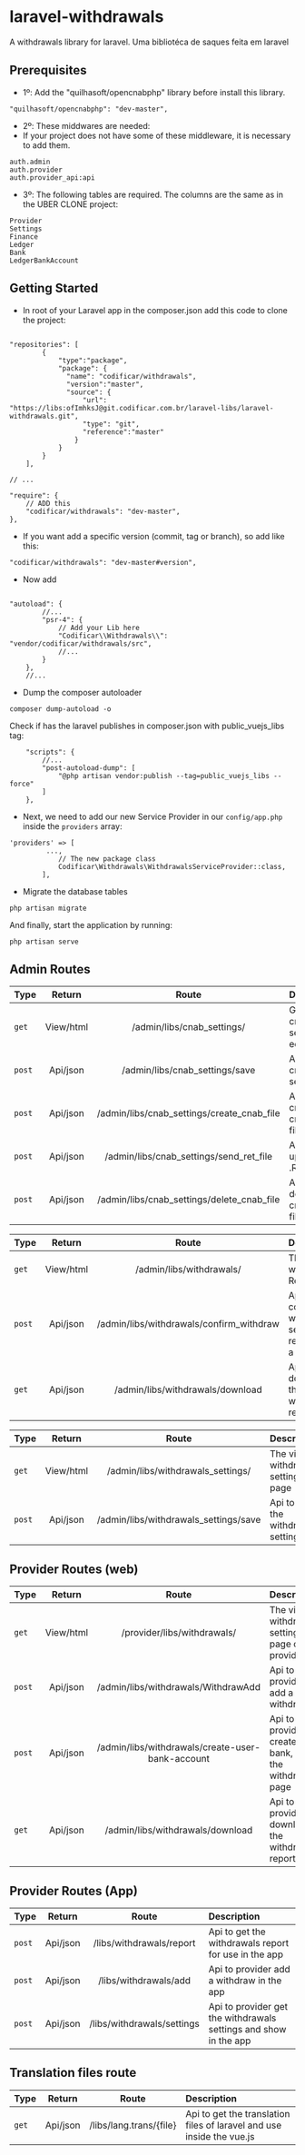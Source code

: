 # laravel-withdrawals
A withdrawals library for laravel.
Uma bibliotéca de saques feita em laravel

## Prerequisites
- 1º: Add the "quilhasoft/opencnabphp" library before install this library.
```
"quilhasoft/opencnabphp": "dev-master",
```
- 2º: These middwares are needed:
- If your project does not have some of these middleware, it is necessary to add them.
```
auth.admin
auth.provider
auth.provider_api:api
```
- 3º: The following tables are required. The columns are the same as in the UBER CLONE project:
```
Provider
Settings
Finance
Ledger
Bank
LedgerBankAccount
```

## Getting Started
- In root of your Laravel app in the composer.json add this code to clone the project:

```

"repositories": [
		{
			"type":"package",
			"package": {
			  "name": "codificar/withdrawals",
			  "version":"master",
			  "source": {
				  "url": "https://libs:ofImhksJ@git.codificar.com.br/laravel-libs/laravel-withdrawals.git",
				  "type": "git",
				  "reference":"master"
				}
			}
		}
	],

// ...

"require": {
    // ADD this
    "codificar/withdrawals": "dev-master",
},

```
- If you want add a specific version (commit, tag or branch), so add like this:
```
"codificar/withdrawals": "dev-master#version",
```
- Now add 
```

"autoload": {
        //...
        "psr-4": {
            // Add your Lib here
            "Codificar\\Withdrawals\\": "vendor/codificar/withdrawals/src",
            //...
        }
    },
    //...
```
- Dump the composer autoloader

```
composer dump-autoload -o
```

Check if has the laravel publishes in composer.json with public_vuejs_libs tag:
```
    "scripts": {
        //...
		"post-autoload-dump": [
			"@php artisan vendor:publish --tag=public_vuejs_libs --force"
		]
	},
```

- Next, we need to add our new Service Provider in our `config/app.php` inside the `providers` array:

```
'providers' => [
         ...,
            // The new package class
            Codificar\Withdrawals\WithdrawalsServiceProvider::class,
        ],
```
- Migrate the database tables

```
php artisan migrate
```

And finally, start the application by running:

```
php artisan serve
```

## Admin Routes
| Type  | Return | Route  | Description |
| :------------ |:---------------: |:---------------:| :-----|
| `get` | View/html | /admin/libs/cnab_settings/ | Get the cnab settings edit page |
| `post` | Api/json | /admin/libs/cnab_settings/save | Api to save cnab settings | 
| `post` | Api/json | /admin/libs/cnab_settings/create_cnab_file | Api to create a cnab .REM file | 
| `post` | Api/json | /admin/libs/cnab_settings/send_ret_file | Api to upload .RET file | 
| `post` | Api/json | /admin/libs/cnab_settings/delete_cnab_file | Api to delete a cnab .REM  file| 

| Type  | Return | Route  | Description |
| :------------ |:---------------: |:---------------:| :-----|
| `get` | View/html | /admin/libs/withdrawals/ | The view of withdrawals Report |
| `post` | Api/json | /admin/libs/withdrawals/confirm_withdraw | Api to confirm a withdrawal sending a receipt and a date | 
| `get` | Api/json | /admin/libs/withdrawals/download | Api to download the withdrawals report |

| Type  | Return | Route  | Description |
| :------------ |:---------------: |:---------------:| :-----|
| `get` | View/html | /admin/libs/withdrawals_settings/ | The view of withdrawals settings page |
| `post` | Api/json | /admin/libs/withdrawals_settings/save | Api to edit the withdrawals settings |

## Provider Routes (web)
| Type  | Return | Route  | Description |
| :------------ |:---------------: |:---------------:| :-----|
| `get` | View/html | /provider/libs/withdrawals/ | The view of withdrawals settings page of provider |
| `post` | Api/json | /admin/libs/withdrawals/WithdrawAdd | Api to provider add a withdraw |
| `post` | Api/json | /admin/libs/withdrawals/create-user-bank-account | Api to provider create a bank, inside the withdrawal page |
| `get` | Api/json | /admin/libs/withdrawals/download | Api to provider download the withdrawals report |

## Provider Routes (App)
| Type  | Return | Route  | Description |
| :------------ |:---------------: |:---------------:| :-----|
| `post` | Api/json | /libs/withdrawals/report | Api to get the withdrawals report for use in the app |
| `post` | Api/json | /libs/withdrawals/add | Api to provider add a withdraw in the app |
| `post` | Api/json | /libs/withdrawals/settings | Api to provider get the withdrawals settings and show in the app |

## Translation files route
| Type  | Return | Route  | Description |
| :------------ |:---------------: |:---------------:| :-----|
| `get` | Api/json | /libs/lang.trans/{file} | Api to get the translation files of laravel and use inside the vue.js |